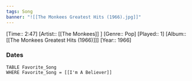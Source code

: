 ```yaml
---
tags: Song  
banner: "![[The Monkees Greatest Hits (1966).jpg]]"
---
```

[Time:: 2:47]
[Artist:: [[The Monkees]] ]
[Genre:: Pop]
[Played:: 1]
[Album:: [[The Monkees Greatest Hits (1966)]]]
[Year:: 1966]
### Dates
````dataview
TABLE Favorite_Song
WHERE Favorite_Song = [[I'm A Believer]]
````